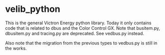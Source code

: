velib_python
============
This is the general Victron Energy python library. Today it only contains code
that is related to dbus and the Color Control GX. Note that busitem.py,
dbusitem.py and tracing.py are deprecated. See vedbus.py instead.

Also note that the migration from the previous types to vedbus.py is still in
the works.
